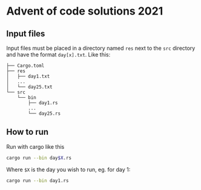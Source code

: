 # Advent of code solutions 2021

## Input files
Input files must be placed in a directory named `res` next to the `src` directory and have the format `day[x].txt`. Like this:
```text
├── Cargo.toml
├── res
│   ├── day1.txt
│   ...
│   └── day25.txt
└── src
    └── bin
        ├── day1.rs
        ...
        └── day25.rs
```
## How to run
Run with cargo like this
```sh
cargo run --bin day$X.rs
```
Where `$X` is the day you wish to run, eg. for day 1:
```sh
cargo run --bin day1.rs
```
